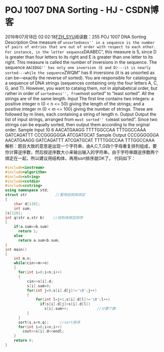 # POJ  1007  DNA Sorting - HJ - CSDN博客
2016年07月18日 02:02:18[FZH_SYU](https://me.csdn.net/feizaoSYUACM)阅读数：255
POJ  1007  DNA Sorting
Description
One measure of `unsortedness'' in a sequence is the number of pairs of entries that are out of order with respect to each other. For instance, in the letter sequence`DAABEC”, this measure is 5, since D is greater than four letters to its right and E is greater than one letter to its right. This measure is called the number of inversions in the sequence. The sequence `AACEDGG'' has only one inversion (E and D)---it is nearly sorted---while the sequence`ZWQM” has 6 inversions (it is as unsorted as can be—exactly the reverse of sorted). 
You are responsible for cataloguing a sequence of DNA strings (sequences containing only the four letters A, C, G, and T). However, you want to catalog them, not in alphabetical order, but rather in order of `sortedness'', from`most sorted” to “least sorted”. All the strings are of the same length. 
Input 
The first line contains two integers: a positive integer n (0 < n <= 50) giving the length of the strings; and a positive integer m (0 < m <= 100) giving the number of strings. These are followed by m lines, each containing a string of length n.
Output 
Output the list of input strings, arranged from `most sorted'' to`least sorted”. Since two strings can be equally sorted, then output them according to the orginal order.
Sample Input 
10 6 
AACATGAAGG 
TTTTGGCCAA 
TTTGGCCAAA 
GATCAGATTT 
CCCGGGGGGA 
ATCGATGCAT
Sample Output 
CCCGGGGGGA 
AACATGAAGG 
GATCAGATTT 
ATCGATGCAT 
TTTTGGCCAA 
TTTGGCCAAA
解析：题目大致的意思是出现一个字符串，由A,C,T,G四个字母重复排列组成，要你计算逆序数，然后按逆序数大小来输出输入的字符串。由于字符串跟逆序数两个绑定在一起，所以建议用结构体，再用sort排序就OK了。
代码如下：
```cpp
#include<iostream>
#include<algorithm>
#include<string>
#include<cstdio>
#include<cstring>
using namespace std;
struct str             //要用结构体绑定
{
    char d[120];
    int sum;
}s[120];
int q(str a,str b)    //结构体绑定排序
{
    if(a.sum==b.sum) 
      return 1;
    else 
      return a.sum<b.sum;
}
int main()
{
    int m,n;
    while(cin>>m>>n)
    {
      for(int i=0;i<n;i++)
      {
          cin>>s[i].d;
          s[i].sum=0;
          for(int j=0;s[i].d[j]!='\0';j++)
          {
              for(int l=j+1;s[i].d[l]!='\0';l++)
                if(s[i].d[j]>s[i].d[l])
                  s[i].sum++;             //计算个数
          }
      }
      sort(s,s+n,q);     //sort排序
      for(int i=0;i<n;i++)
        cout<<s[i].d<<endl;
    }
    return 0;
}
```
